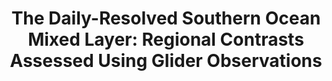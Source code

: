 ---
title: "The Daily-Resolved Southern Ocean Mixed Layer: Regional Contrasts Assessed Using Glider Observations"
citation: "Edholm, J.M., Swart, S., Plessis, M.D. and Nicholson, S.A., 2022. Atmospheric rivers contribute to summer surface buoyancy forcing in the atlantic sector of the southern ocean. Geophysical Research Letters, 49(17), p.e2022GL100149."
doi: "https://doi.org/10.1029/2022GL100149" 
category: manuscripts
---